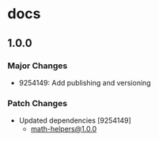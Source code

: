 # docs

## 1.0.0

### Major Changes

- 9254149: Add publishing and versioning

### Patch Changes

- Updated dependencies [9254149]
  - math-helpers@1.0.0

